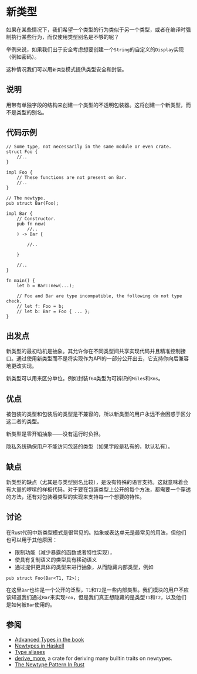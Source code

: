 # 新类型



如果在某些情况下，我们希望一个类型的行为类似于另一个类型，或者在编译时强制执行某些行为，而仅使用类型别名是不够的呢？

举例来说，如果我们出于安全考虑想要创建一个`String`的自定义的`Display`实现（例如密码）。

这种情况我们可以用`新类型`模式提供类型安全和封装。

## 说明

用带有单独字段的结构来创建一个类型的不透明包装器。这将创建一个新类型，而不是类型的别名。

## 代码示例

```rust,ignore
// Some type, not necessarily in the same module or even crate.
struct Foo {
    //..
}

impl Foo {
    // These functions are not present on Bar.
    //..
}

// The newtype.
pub struct Bar(Foo);

impl Bar {
    // Constructor.
    pub fn new(
        //..
    ) -> Bar {

        //..

    }

    //..
}

fn main() {
    let b = Bar::new(...);

    // Foo and Bar are type incompatible, the following do not type check.
    // let f: Foo = b;
    // let b: Bar = Foo { ... };
}
```

## 出发点

新类型的最初动机是抽象。其允许你在不同类型间共享实现代码并且精准控制接口。通过使用新类型而不是将实现作为API的一部分公开出去，它支持你向后兼容地更改实现。

新类型可以用来区分单位。例如封装`f64`类型为可辨识的`Miles`和`Kms`。

## 优点

被包装的类型和包装后的类型是不兼容的，所以新类型的用户永远不会困惑于区分这二者的类型。

新类型是零开销抽象——没有运行时负担。

隐私系统确保用户不能访问包装的类型（如果字段是私有的，默认私有）。

## 缺点

新类型的缺点（尤其是与类型别名比较），是没有特殊的语言支持。这就意味着会有大量的啰嗦的样板代码。对于要在包装类型上公开的每个方法，都需要一个穿透的方法，还有对包装器类型的实现来支持每一个想要的特性。

## 讨论

在Rust代码中新类型模式是很常见的。抽象或表达单元是最常见的用法，但他们也可以用于其他原因：

- 限制功能（减少暴露的函数或者特性实现），
- 使具有复制语义的类型具有移动语义
- 通过提供更具体的类型来进行抽象，从而隐藏内部类型，例如

```rust,ignore
pub struct Foo(Bar<T1, T2>);
```

在这里`Bar`也许是一个公开的泛型，`T1`和`T2`是一些内部类型。我们模块的用户不应该知道我们通过`Bar`来实现`Foo`，但是我们真正想隐藏的是类型`T1`和`T2`，以及他们是如何被`Bar`使用的。

## 参阅

- [Advanced Types in the book](https://doc.rust-lang.org/book/ch19-04-advanced-types.html?highlight=newtype#using-the-newtype-pattern-for-type-safety-and-abstraction)
- [Newtypes in Haskell](https://wiki.haskell.org/Newtype)
- [Type aliases](https://doc.rust-lang.org/stable/book/ch19-04-advanced-types.html#creating-type-synonyms-with-type-aliases)
- [derive_more](https://crates.io/crates/derive_more), a crate for deriving many
  builtin traits on newtypes.
- [The Newtype Pattern In Rust](https://www.worthe-it.co.za/blog/2020-10-31-newtype-pattern-in-rust.html)
